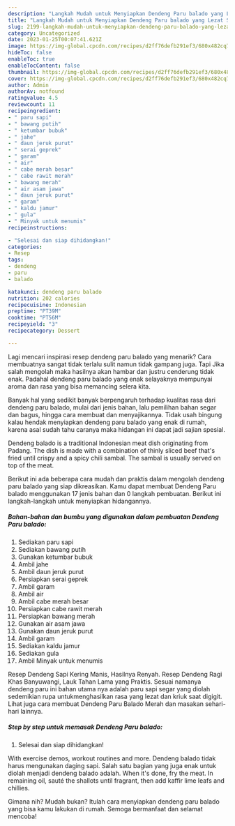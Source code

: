 ```yaml
---
description: "Langkah Mudah untuk Menyiapkan Dendeng Paru balado yang Lezat Sekali, Buat Buka Puasa Enak"
title: "Langkah Mudah untuk Menyiapkan Dendeng Paru balado yang Lezat Sekali, Buat Buka Puasa Enak"
slug: 2199-langkah-mudah-untuk-menyiapkan-dendeng-paru-balado-yang-lezat-sekali-buat-buka-puasa-enak
category: Uncategorized
date: 2023-01-25T00:07:41.621Z
image: https://img-global.cpcdn.com/recipes/d2ff76defb291ef3/680x482cq70/dendeng-paru-balado-foto-resep-utama.jpg
hideToc: false
enableToc: true
enableTocContent: false
thumbnail: https://img-global.cpcdn.com/recipes/d2ff76defb291ef3/680x482cq70/dendeng-paru-balado-foto-resep-utama.jpg
cover: https://img-global.cpcdn.com/recipes/d2ff76defb291ef3/680x482cq70/dendeng-paru-balado-foto-resep-utama.jpg
author: Admin
authorAv: notfound
ratingvalue: 4.5
reviewcount: 11
recipeingredient:
- " paru sapi"
- " bawang putih"
- " ketumbar bubuk"
- " jahe"
- " daun jeruk purut"
- " serai geprek"
- " garam"
- " air"
- " cabe merah besar"
- " cabe rawit merah"
- " bawang merah"
- " air asam jawa"
- " daun jeruk purut"
- " garam"
- " kaldu jamur"
- " gula"
- " Minyak untuk menumis"
recipeinstructions:

- "Selesai dan siap dihidangkan!"
categories:
- Resep
tags:
- dendeng
- paru
- balado

katakunci: dendeng paru balado 
nutrition: 202 calories
recipecuisine: Indonesian
preptime: "PT39M"
cooktime: "PT56M"
recipeyield: "3"
recipecategory: Dessert

---
```



Lagi mencari inspirasi resep dendeng paru balado yang menarik? Cara membuatnya sangat tidak terlalu sulit namun tidak gampang juga. Tapi Jika salah mengolah maka hasilnya akan hambar dan justru cenderung tidak enak. Padahal dendeng paru balado yang enak selayaknya mempunyai aroma dan rasa yang bisa memancing selera kita.


Banyak hal yang sedikit banyak berpengaruh terhadap kualitas rasa dari dendeng paru balado, mulai dari jenis bahan, lalu pemilihan bahan segar dan bagus, hingga cara membuat dan menyajikannya. Tidak usah bingung kalau hendak menyiapkan dendeng paru balado yang enak di rumah, karena asal sudah tahu caranya maka hidangan ini dapat jadi sajian spesial.

Dendeng balado is a traditional Indonesian meat dish originating from Padang. The dish is made with a combination of thinly sliced beef that&#39;s fried until crispy and a spicy chili sambal. The sambal is usually served on top of the meat.


Berikut ini ada beberapa cara mudah dan praktis dalam mengolah dendeng paru balado yang siap dikreasikan. Kamu dapat membuat Dendeng Paru balado menggunakan 17 jenis bahan dan 0 langkah pembuatan. Berikut ini langkah-langkah untuk menyiapkan hidangannya.

<!--inarticleads1-->

##### Bahan-bahan dan bumbu yang digunakan dalam pembuatan Dendeng Paru balado:

1. Sediakan  paru sapi
1. Sediakan  bawang putih
1. Gunakan  ketumbar bubuk
1. Ambil  jahe
1. Ambil  daun jeruk purut
1. Persiapkan  serai geprek
1. Ambil  garam
1. Ambil  air
1. Ambil  cabe merah besar
1. Persiapkan  cabe rawit merah
1. Persiapkan  bawang merah
1. Gunakan  air asam jawa
1. Gunakan  daun jeruk purut
1. Ambil  garam
1. Sediakan  kaldu jamur
1. Sediakan  gula
1. Ambil  Minyak untuk menumis


Resep Dendeng Sapi Kering Manis, Hasilnya Renyah. Resep Dendeng Ragi Khas Banyuwangi, Lauk Tahan Lama yang Praktis. Sesuai namanya dendeng paru ini bahan utama nya adalah paru sapi segar yang diolah sedemikian rupa untukmenghasilkan rasa yang lezat dan kriuk saat digigit. Lihat juga cara membuat Dendeng Paru Balado Merah dan masakan sehari-hari lainnya. 

<!--inarticleads2-->

##### Step by step untuk memasak Dendeng Paru balado:


1. Selesai dan siap dihidangkan!

With exercise demos, workout routines and more. Dendeng balado tidak harus mengunakan daging sapi. Salah satu bagian yang juga enak untuk diolah menjadi dendeng balado adalah. When it&#39;s done, fry the meat. In remaining oil, sauté the shallots until fragrant, then add kaffir lime leafs and chillies. 

Gimana nih? Mudah bukan? Itulah cara menyiapkan dendeng paru balado yang bisa kamu lakukan di rumah. Semoga bermanfaat dan selamat mencoba!
